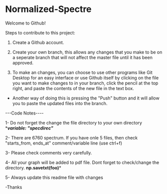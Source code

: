# Normalized-Spectre

Welcome to Github!

Steps to contribute to this project:

1) Create a Github account.

2) Create your own branch, this allows any changes that you make to be on a seperate branch that will not affect the master file until it has been approved. 

3) To make an changes, you can choose to use other programs like Git Desktop for an easy interface or use Github itself by clicking on the file you want to make changes to in your branch, click the pencil at the top right, and paste the contents of the new file in the text box.
  - Another way of doing this is pressing the "Push" button and it will allow you to paste the updated files into the branch.


---Code Notes----

1- Do not forget the change the file directory to your own directory
	******variable:  "specdirec"*****
	
2- There are 6760 spectrum. If you have onle 5 files, then check "starts_from, ends_at" comment/variable line (use ctrl+f)

3- Please check comments very carefully.

4- All your graph will be added to pdf file. Dont forget to check/change the directory.
	******np.savetxt(foo)*******
	
5- Always update this readme file with changes

-Thanks


